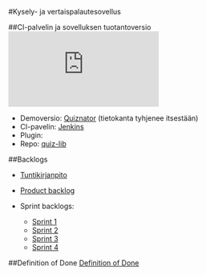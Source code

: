 #Kysely- ja vertaispalautesovellus

##CI-palvelin ja sovelluksen tuotantoversio
[![Build Status](http://aale.users.cs.helsinki.fi/build_pass.php)](http://ohtu.jamo.io/job/kaint-ohtu/)
<!--img src="http://aale.users.cs.helsinki.fi/build_pass.php"-->

* Demoversio: <a href="http://calm-basin-9006.herokuapp.com/">Quiznator</a> (tietokanta tyhjenee itsestään)
* CI-pavelin: <a href="http://ohtu.jamo.io/job/kaint-ohtu/">Jenkins</a>
* Plugin: 
 * Repo: <a href="https://github.com/kaint-ohtu/quiz-lib">quiz-lib</a>

##Backlogs

* <a href="https://docs.google.com/spreadsheets/d/1NO-S6iR98O8wg3iuXHDIVmKvepLFDA2Nv0UqWh41Sc8/edit?usp=sharing">Tuntikirjanpito</a>

* <a href="https://docs.google.com/spreadsheet/ccc?key=0AjyisrLSDJEqdHZzWnpfVHVWZGFKOW9veTgydU5aaUE&usp=sharing">Product backlog</a>

* Sprint backlogs:
  * <a href="https://docs.google.com/spreadsheet/ccc?key=0AjyisrLSDJEqdG5VelUtVTF2eFAyZjJsVkZaYzFiQ1E&usp=sharing">Sprint 1</a>
  * <a href="https://docs.google.com/spreadsheets/d/1cEoZrLJkv0cI50pS1OM6vQReJWMhg9mdchAknaR8skk/edit?usp=sharing">Sprint  2</a>
  * <a href="https://docs.google.com/spreadsheets/d/1Xot8hRt5YE8zuefBnMY5mBqg8NW_S08eirnrJYMIfL8/edit?usp=sharing">Sprint 3</a>
  * <a href="https://docs.google.com/spreadsheets/d/15h7aF3LZXElpEop0R7-sU7mrtbq1p-rsDrLGC2Z1RBA/edit?usp=sharing">Sprint 4</a>

##Definition of Done
<a href="https://docs.google.com/document/d/1SwcFxa7qVOEfSLvijWc41dPDn3b5w8IVEJnMN5KYqR0/edit?usp=sharing">Definition of Done
</a>
